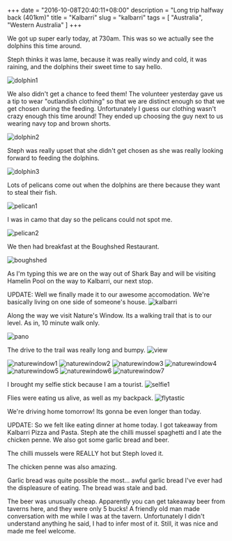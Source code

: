 +++
date = "2016-10-08T20:40:11+08:00"
description = "Long trip halfway back (401km)"
title = "Kalbarri"
slug = "kalbarri"
tags = [ "Australia", "Western Australia" ]
+++

We got up super early today, at 730am. This was so we actually see the dolphins this time around.

Steph thinks it was lame, because it was really windy and cold, it was raining, and the dolphins their sweet time to say hello.

![dolphin1](/images/2016/kalbarri/dolphin1.jpg)

We also didn't get a chance to feed them! The volunteer yesterday gave us a tip to wear "outlandish clothing" so that we are distinct enough so that we get chosen during the feeding. Unfortunately I guess our clothing wasn't crazy enough this time around! They ended up choosing the guy next to us wearing navy top and brown shorts.

![dolphin2](/images/2016/kalbarri/dolphin2.jpg)

Steph was really upset that she didn't get chosen as she was really looking forward to feeding the dolphins.

![dolphin3](/images/2016/kalbarri/dolphin3.jpg)

Lots of pelicans come out when the dolphins are there because they want to steal their fish.

![pelican1](/images/2016/kalbarri/pelican1.jpg)

I was in camo that day so the pelicans could not spot me.

![pelican2](/images/2016/kalbarri/pelican2.jpg)

We then had breakfast at the Boughshed Restaurant.

![boughshed](/images/2016/kalbarri/boughshed.jpg)

As I'm typing this we are on the way out of Shark Bay and will be visiting Hamelin Pool on the way to Kalbarri, our next stop.

UPDATE: Well we finally made it to our awesome accomodation. We're basically living on one side of someone's house.
![kalbarri](/images/2016/kalbarri/kalbarri.jpg)

Along the way we visit Nature's Window. Its a walking trail that is to our level. As in, 10 minute walk only.

![pano](/images/2016/kalbarri/pano.jpg)

The drive to the trail was really long and bumpy.
![view](/images/2016/kalbarri/view.jpg)

![naturewindow1](/images/2016/kalbarri/naturewindow1.jpg)
![naturewindow2](/images/2016/kalbarri/naturewindow2.jpg)
![naturewindow3](/images/2016/kalbarri/naturewindow3.jpg)
![naturewindow4](/images/2016/kalbarri/naturewindow4.jpg)
![naturewindow5](/images/2016/kalbarri/naturewindow5.jpg)
![naturewindow6](/images/2016/kalbarri/naturewindow6.jpg)
![naturewindow7](/images/2016/kalbarri/naturewindow7.jpg)


I brought my selfie stick because I am a tourist.
![selfie1](/images/2016/kalbarri/selfie1.jpg)

Flies were eating us alive, as well as my backpack.
![flytastic](/images/2016/kalbarri/flytastic.jpg)

We're driving home tomorrow! Its gonna be even longer than today.

UPDATE: So we felt like eating dinner at home today. I got takeaway from Kalbarri Pizza and Pasta. Steph ate the chilli mussel spaghetti and I ate the chicken penne. We also got some garlic bread and beer.

The chilli mussels were REALLY hot but Steph loved it.

The chicken penne was also amazing.

Garlic bread was quite possible the most... awful garlic bread I've ever had the displeasure of eating. The bread was stale and bad.

The beer was unusually cheap. Apparently you can get takeaway beer from taverns here, and they were only 5 bucks! A friendly old man made conversation with me while I was at the tavern. Unfortunately I didn't understand anything he said, I had to infer most of it. Still, it was nice and made me feel welcome.
